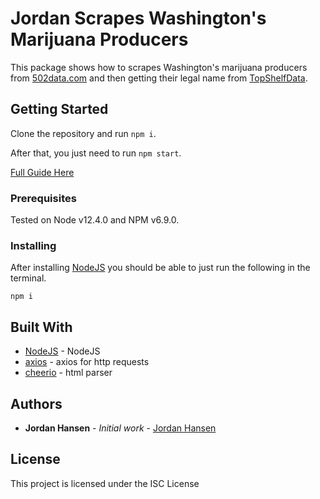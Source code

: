 # Jordan Scrapes Washington's Marijuana Producers

This package shows how to scrapes Washington's marijuana producers from [502data.com](https://502data.com/) and then getting their legal name from [TopShelfData](https://www.topshelfdata.com/).

## Getting Started

Clone the repository and run `npm i`. 

After that, you just need to run `npm start`.

[Full Guide Here](https://javascriptwebscrapingguy.com/jordan-scrapes-washingtons-marijuana-producers/)

### Prerequisites

Tested on Node v12.4.0 and NPM v6.9.0.

### Installing

After installing [NodeJS](https://nodejs.org/en/) you should be able to just run the following in the terminal.

```
npm i
```

## Built With

* [NodeJS](https://nodejs.org/en/) - NodeJS
* [axios](https://github.com/axios/axios) - axios for http requests
* [cheerio](https://cheerio.js.org/) - html parser


## Authors

* **Jordan Hansen** - *Initial work* - [Jordan Hansen](https://github.com/aarmora)


## License

This project is licensed under the ISC License
